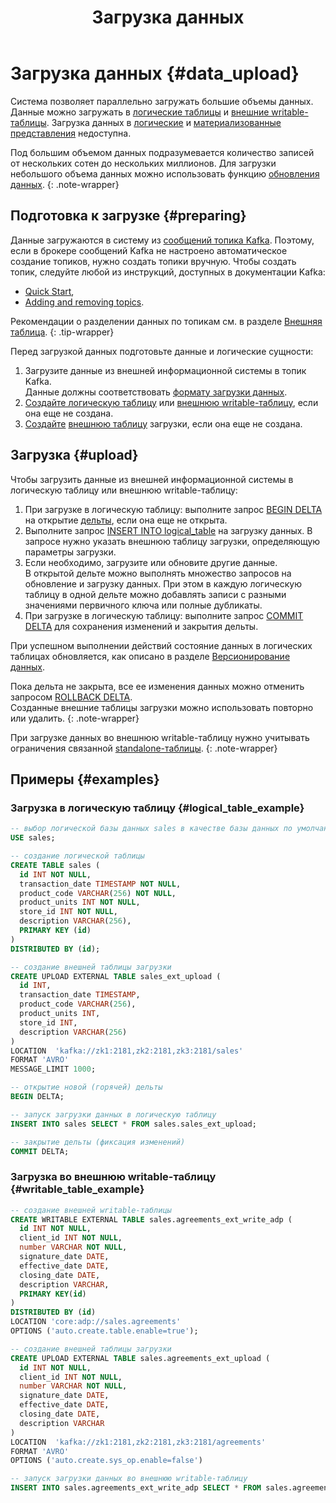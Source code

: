 ﻿---
layout: default
title: Загрузка данных
nav_order: 3
parent: Работа с системой
has_children: true
has_toc: false
---

# Загрузка данных {#data_upload}

Система позволяет параллельно загружать большие объемы данных. Данные можно загружать 
в [логические таблицы](../../overview/main_concepts/logical_table/logical_table.md) и 
[внешние writable-таблицы](../../overview/main_concepts/external_table/external_table.md#writable_table).
Загрузка данных в [логические](../../overview/main_concepts/logical_view/logical_view.md) 
и [материализованные представления](../../overview/main_concepts/materialized_view/materialized_view.md) 
недоступна.

Под большим объемом данных подразумевается количество записей от нескольких сотен до нескольких миллионов. 
Для загрузки небольшого объема данных можно использовать функцию [обновления данных](../data_update/data_update.md).
{: .note-wrapper}

## Подготовка к загрузке {#preparing}

Данные загружаются в систему из [сообщений топика Kafka](../../reference/upload_format/upload_format.md). 
Поэтому, если в брокере сообщений Kafka не настроено автоматическое создание топиков, нужно создать топики вручную.
Чтобы создать топик, следуйте любой из инструкций, доступных в документации Kafka:
*   [Quick Start](https://kafka.apache.org/documentation/#quickstart),
*   [Adding and removing topics](https://kafka.apache.org/documentation/#basic_ops_add_topic).

Рекомендации о разделении данных по топикам см. в разделе [Внешняя таблица](../../overview/main_concepts/external_table/external_table.md).
{: .tip-wrapper}

Перед загрузкой данных подготовьте данные и логические сущности:
   1. Загрузите данные из внешней информационной системы в топик Kafka.  
      Данные должны соответствовать [формату загрузки данных](../../reference/upload_format/upload_format.md).
   2. [Создайте логическую таблицу](../../reference/sql_plus_requests/CREATE_TABLE/CREATE_TABLE.md) или 
      [внешнюю writable-таблицу](../../reference/sql_plus_requests/CREATE_WRITABLE_EXTERNAL_TABLE/CREATE_WRITABLE_EXTERNAL_TABLE.md), 
      если она еще не создана.
   3. [Создайте](../../reference/sql_plus_requests/CREATE_UPLOAD_EXTERNAL_TABLE/CREATE_UPLOAD_EXTERNAL_TABLE.md)
      [внешнюю таблицу](../../overview/main_concepts/external_table/external_table.md)
      загрузки, если она еще не создана.

## Загрузка {#upload}

Чтобы загрузить данные из внешней информационной системы в логическую таблицу или внешнюю writable-таблицу:
1. При загрузке в логическую таблицу: выполните запрос [BEGIN DELTA](../../reference/sql_plus_requests/BEGIN_DELTA/BEGIN_DELTA.md) 
   на открытие [дельты](../../overview/main_concepts/delta/delta.md), если она еще не открыта.
2. Выполните запрос [INSERT INTO logical_table](../../reference/sql_plus_requests/INSERT_FROM_upload_external_table/INSERT_FROM_upload_external_table.md) 
   на загрузку данных. В запросе нужно указать внешнюю таблицу загрузки, определяющую параметры загрузки.
3. Если необходимо, загрузите или обновите другие данные.
   <br>В открытой дельте можно выполнять множество запросов на обновление и загрузку данных. При этом в каждую логическую 
   таблицу в одной дельте можно добавлять записи с разными значениями первичного ключа или полные дубликаты.
4. При загрузке в логическую таблицу: выполните запрос [COMMIT DELTA](../../reference/sql_plus_requests/COMMIT_DELTA/COMMIT_DELTA.md) 
   для сохранения изменений и закрытия дельты.
    
При успешном выполнении действий состояние данных в логических таблицах обновляется, как описано в разделе 
[Версионирование данных](data_versioning/data_versioning.md).

Пока дельта не закрыта, все ее изменения данных можно отменить запросом 
[ROLLBACK DELTA](../../reference/sql_plus_requests/ROLLBACK_DELTA/ROLLBACK_DELTA.md). 
<br> Созданные внешние таблицы загрузки можно использовать повторно или удалить.
{: .note-wrapper}

При загрузке данных во внешнюю writable-таблицу нужно учитывать ограничения связанной 
[standalone-таблицы](../../overview/main_concepts/standalone_table/standalone_table.md).
{: .note-wrapper}

## Примеры {#examples}

### Загрузка в логическую таблицу {#logical_table_example}

```sql
-- выбор логической базы данных sales в качестве базы данных по умолчанию
USE sales;

-- создание логической таблицы
CREATE TABLE sales (
  id INT NOT NULL,
  transaction_date TIMESTAMP NOT NULL,
  product_code VARCHAR(256) NOT NULL,
  product_units INT NOT NULL,
  store_id INT NOT NULL,
  description VARCHAR(256),
  PRIMARY KEY (id)
)
DISTRIBUTED BY (id);

-- создание внешней таблицы загрузки
CREATE UPLOAD EXTERNAL TABLE sales_ext_upload (
  id INT,
  transaction_date TIMESTAMP,
  product_code VARCHAR(256),
  product_units INT,
  store_id INT,
  description VARCHAR(256)
)
LOCATION  'kafka://zk1:2181,zk2:2181,zk3:2181/sales'
FORMAT 'AVRO'
MESSAGE_LIMIT 1000;

-- открытие новой (горячей) дельты
BEGIN DELTA;

-- запуск загрузки данных в логическую таблицу
INSERT INTO sales SELECT * FROM sales.sales_ext_upload;

-- закрытие дельты (фиксация изменений)
COMMIT DELTA;
```

### Загрузка во внешнюю writable-таблицу {#writable_table_example}

```sql
-- создание внешней writable-таблицы
CREATE WRITABLE EXTERNAL TABLE sales.agreements_ext_write_adp (
  id INT NOT NULL,
  client_id INT NOT NULL,
  number VARCHAR NOT NULL,
  signature_date DATE,
  effective_date DATE,
  closing_date DATE,
  description VARCHAR,
  PRIMARY KEY(id)
)
DISTRIBUTED BY (id)
LOCATION 'core:adp://sales.agreements'
OPTIONS ('auto.create.table.enable=true');

-- создание внешней таблицы загрузки
CREATE UPLOAD EXTERNAL TABLE sales.agreements_ext_upload (
  id INT NOT NULL,
  client_id INT NOT NULL,
  number VARCHAR NOT NULL,
  signature_date DATE,
  effective_date DATE,
  closing_date DATE,
  description VARCHAR
) 
LOCATION  'kafka://zk1:2181,zk2:2181,zk3:2181/agreements'
FORMAT 'AVRO'
OPTIONS ('auto.create.sys_op.enable=false')

-- запуск загрузки данных во внешнюю writable-таблицу
INSERT INTO sales.agreements_ext_write_adp SELECT * FROM sales.agreements_ext_upload;
```